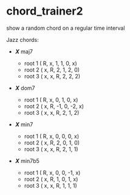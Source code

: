 # chord_trainer2
show a random chord on a regular time interval

Jazz chords:
* ***X*** maj7
    * root 1 (  R,  x,  1,  1,  0,  x)
    * root 2 (  x,  R,  2,  1,  2,  0)
    * root 3 (  x,  x,  R,  2,  2,  2)

* ***X*** dom7
    * root 1 (  R,  x,  0,  1,  0,  x)
    * root 2 (  x,  R, -1,  0, -2,  x)
    * root 3 (  x,  x,  R,  2,  1,  2)

* ***X*** min7
    * root 1 (  R,  x,  0,  0,  0,  x)
    * root 2 (  x,  R,  2,  0,  1,  0)
    * root 3 (  x,  x,  R,  2,  1,  1)

* ***X*** min7b5
    * root 1 (  R,  x,  0,  0, -1,  x)
    * root 2 (  x,  R,  1,  0,  1,  x)
    * root 3 (  x,  x,  R,  1,  1,  1)


